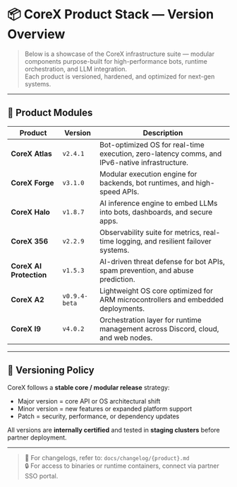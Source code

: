 # 📦 CoreX Product Stack — Version Overview

> Below is a showcase of the CoreX infrastructure suite — modular components purpose-built for high-performance bots, runtime orchestration, and LLM integration.  
> Each product is versioned, hardened, and optimized for next-gen systems.

---

## 🔹 Product Modules

| Product           | Version     | Description                                                                 |
|-------------------|-------------|-----------------------------------------------------------------------------|
| **CoreX Atlas**    | `v2.4.1`     | Bot-optimized OS for real-time execution, zero-latency comms, and IPv6-native infrastructure. |
| **CoreX Forge**    | `v3.1.0`     | Modular execution engine for backends, bot runtimes, and high-speed APIs.  |
| **CoreX Halo**     | `v1.8.7`     | AI inference engine to embed LLMs into bots, dashboards, and secure apps. |
| **CoreX 356**      | `v2.2.9`     | Observability suite for metrics, real-time logging, and resilient failover systems. |
| **CoreX AI Protection** | `v1.5.3` | AI-driven threat defense for bot APIs, spam prevention, and abuse prediction. |
| **CoreX A2**       | `v0.9.4-beta` | Lightweight OS core optimized for ARM microcontrollers and embedded deployments. |
| **CoreX I9**       | `v4.0.2`     | Orchestration layer for runtime management across Discord, cloud, and web nodes. |

---

## 📁 Versioning Policy

CoreX follows a **stable core / modular release** strategy:

- Major version = core API or OS architectural shift
- Minor version = new features or expanded platform support
- Patch = security, performance, or dependency updates

All versions are **internally certified** and tested in **staging clusters** before partner deployment.

---

> 🧠 For changelogs, refer to: `docs/changelog/{product}.md`  
> 🔒 For access to binaries or runtime containers, connect via partner SSO portal.
